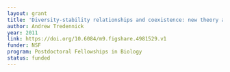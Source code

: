 ```yaml
---
layout: grant
title: 'Diversity-stability relationships and coexistence: new theory and empirical tests'
author: Andrew Tredennick
year: 2011
link: https://doi.org/10.6084/m9.figshare.4981529.v1
funder: NSF
program: Postdoctoral Fellowships in Biology
status: funded
---
```

